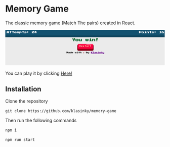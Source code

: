 # Memory Game

The classic memory game (Match The pairs) created in React.

![memory game](./memory.png)

You can play it by clicking [Here!](https://klasinky.github.io/memory-game/)

## Installation

Clone the repository
```
git clone https://github.com/klasinky/memory-game
```

Then run the following commands

```
npm i
```
```
npm run start
```